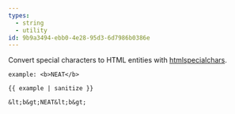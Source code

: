 ```yaml
---
types:
  - string
  - utility
id: 9b9a3494-ebb0-4e28-95d3-6d7986b0386e
---
```

Convert special characters to HTML entities with [htmlspecialchars][htmlspecialchars].

```.language-yaml
example: <b>NEAT</b>
```

```
{{ example | sanitize }}
```

```.language-output
&lt;b&gt;NEAT&lt;b&gt;
```

[htmlspecialchars]: http://php.net/manual/en/function.htmlspecialchars.php
